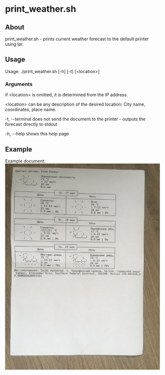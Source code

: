 # print_weather.sh # 
 
## About ## 

print\_weather.sh - prints current weather forecast to the default printer using lpr. 

## Usage ## 

Usage: ./print\_weather.sh \[-h] \[-t] [\<location>]

### Arguments ### 

if \<location> is omitted, it is determined from the IP address. 

\<location> can be any description of the desired location: City name, coordinates, place name. 

-t, --terminal		does not send the document to the printer - outputs the forecast directly to stdout

-h, --help		shows this help page

## Example ## 
Example document: 
![Example document](./readme/images/example.jpg)
